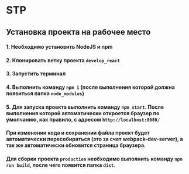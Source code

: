# STP

## Установка проекта на рабочее место

#### 1. Необходимо установить NodeJS и npm
#### 2. Клонировать ветку проекта `develop_react`
#### 3. Запустить терминал
#### 4. Выполнить команду `npm i` (после выполнения которой должна появиться папка `node_modules`)
#### 5. Для запуска проекта выполнить команду `npm start`. После выполнения которой автоматически откроется браузер по умолчанию, как правило, с адресом `http://localhost:8080/`

#### При изменении кода и сохранении файла проект будет автоматически пересобираться (это за счет webpack-dev-server), а так же автоматически обновится страница браузера.

#### Для сборки проекта `production` необходимо выполнить команду `npm run build`, после чего появится папка `dist`. 
